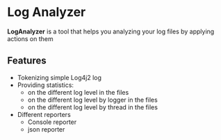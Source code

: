 # Log Analyzer 

**LogAnalyzer** is a tool that helps you analyzing your log files by applying actions on them 

## Features

- Tokenizing simple Log4j2 log
- Providing statistics: 
    - on the different log level in the files
    - on the different log level by logger in the files
    - on the different log level by thread in the files
- Different reporters
    - Console reporter
    - json reporter